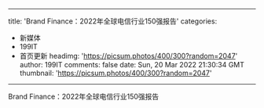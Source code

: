 
---
title: 'Brand Finance：2022年全球电信行业150强报告'
categories: 
 - 新媒体
 - 199IT
 - 首页更新
headimg: 'https://picsum.photos/400/300?random=2047'
author: 199IT
comments: false
date: Sun, 20 Mar 2022 21:30:34 GMT
thumbnail: 'https://picsum.photos/400/300?random=2047'
---

<div>   
Brand Finance：2022年全球电信行业150强报告  
</div>
            